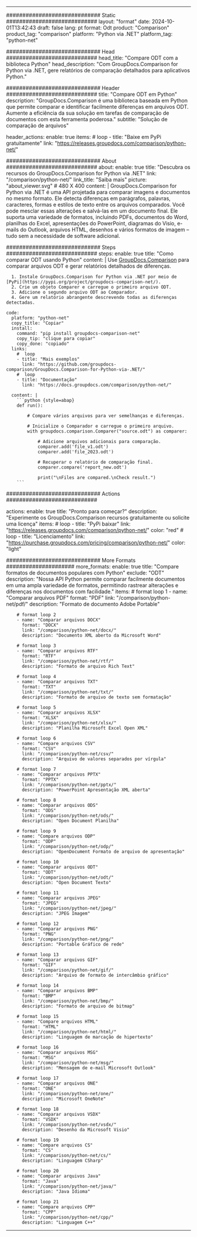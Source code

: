 
---
############################# Static ############################
layout: "format"
date:  2024-10-01T13:42:43
draft: false
lang: pt
format: Odt
product: "Comparison"
product_tag: "comparison"
platform: "Python via .NET"
platform_tag: "python-net"

############################# Head ############################
head_title: "Compare ODT com a biblioteca Python"
head_description: "Com GroupDocs.Comparison for Python via .NET, gere relatórios de comparação detalhados para aplicativos Python."

############################# Header ############################
title: "Compare ODT em Python" 
description: "GroupDocs.Comparison é uma biblioteca baseada em Python que permite comparar e identificar facilmente diferenças em arquivos ODT. Aumente a eficiência da sua solução em tarefas de comparação de documentos com esta ferramenta poderosa."
subtitle: "Solução de comparação de arquivos" 

header_actions:
  enable: true
  items:
    #  loop
    - title: "Baixe em PyPi gratuitamente"
      link: "https://releases.groupdocs.com/comparison/python-net/"
      
############################# About ############################
about:
    enable: true
    title: "Descubra os recursos do GroupDocs.Comparison for Python via .NET"
    link: "/comparison/python-net/"
    link_title: "Saiba mais"
    picture: "about_viewer.svg" # 480 X 400
    content: |
       GroupDocs.Comparison for Python via .NET é uma API projetada para comparar imagens e documentos no mesmo formato. Ele detecta diferenças em parágrafos, palavras, caracteres, formas e estilos de texto entre os arquivos comparados. Você pode mesclar essas alterações e salvá-las em um documento final. Ele suporta uma variedade de formatos, incluindo PDFs, documentos do Word, planilhas do Excel, apresentações do PowerPoint, diagramas do Visio, e-mails do Outlook, arquivos HTML, desenhos e vários formatos de imagem – tudo sem a necessidade de software adicional.

############################# Steps ############################
steps:
    enable: true
    title: "Como comparar ODT usando Python"
    content: |
      Use [GroupDocs.Comparison](https://products.groupdocs.com/comparison/python-net/) para comparar arquivos ODT e gerar relatórios detalhados de diferenças.
      
      1. Instale GroupDocs.Comparison for Python via .NET por meio de [PyPi](https://pypi.org/project/groupdocs-comparison-net/).
      2. Crie um objeto Comparer e carregue o primeiro arquivo ODT.
      3. Adicione o segundo arquivo ODT ao Comparador.
      4. Gere um relatório abrangente descrevendo todas as diferenças detectadas.
   
    code:
      platform: "python-net"
      copy_title: "Copiar"
      install:
        command: "pip install groupdocs-comparison-net"
        copy_tip: "clique para copiar"
        copy_done: "copiado"
      links:
        #  loop
        - title: "Mais exemplos"
          link: "https://github.com/groupdocs-comparison/GroupDocs.Comparison-for-Python-via-.NET/"
        #  loop
        - title: "Documentação"
          link: "https://docs.groupdocs.com/comparison/python-net/"
          
      content: |
        ```python {style=abap}
        def run():

            # Compare vários arquivos para ver semelhanças e diferenças.

            # Inicialize o Comparador e carregue o primeiro arquivo.
            with groupdocs.comparison.Comparer("source.odt") as comparer:

                # Adicione arquivos adicionais para comparação.
                comparer.add('file_v1.odt')
                comparer.add('file_2023.odt')

                # Recuperar o relatório de comparação final.
                comparer.compare('report_new.odt')

                print("\nFiles are compared.\nCheck result.")
        ```            

############################# Actions ############################

actions:
  enable: true
  title: "Pronto para começar?"
  description: "Experimente os GroupDocs.Comparison recursos gratuitamente ou solicite uma licença"
  items:
    #  loop
    - title: "PyPi baixar"
      link: "https://releases.groupdocs.com/comparison/python-net/"
      color: "red"
        #  loop
    - title: "Licenciamento"
      link: "https://purchase.groupdocs.com/pricing/comparison/python-net/"
      color: "light"


############################# More Formats #####################
more_formats:
    enable: true
    title: "Compare formatos de documentos populares com Python"
    exclude: "ODT"
    description: "Nossa API Python permite comparar facilmente documentos em uma ampla variedade de formatos, permitindo rastrear alterações e diferenças nos documentos com facilidade."
    items: 
        # format loop 1
        - name: "Comparar arquivos PDF"
          format: "PDF"
          link: "/comparison/python-net/pdf/"
          description: "Formato de documento Adobe Portable"

        # format loop 2
        - name: "Comparar arquivos DOCX"
          format: "DOCX"
          link: "/comparison/python-net/docx/"
          description: "Documento XML aberto da Microsoft Word"

        # format loop 3
        - name: "Comparar arquivos RTF"
          format: "RTF"
          link: "/comparison/python-net/rtf/"
          description: "Formato de arquivo Rich Text"

        # format loop 4
        - name: "Comparar arquivos TXT"
          format: "TXT"
          link: "/comparison/python-net/txt/"
          description: "Formato de arquivo de texto sem formatação"

        # format loop 5
        - name: "Comparar arquivos XLSX"
          format: "XLSX"
          link: "/comparison/python-net/xlsx/"
          description: "Planilha Microsoft Excel Open XML"

        # format loop 6
        - name: "Compare arquivos CSV"
          format: "CSV"
          link: "/comparison/python-net/csv/"
          description: "Arquivo de valores separados por vírgula"

        # format loop 7
        - name: "Comparar arquivos PPTX"
          format: "PPTX"
          link: "/comparison/python-net/pptx/"
          description: "PowerPoint Apresentação XML aberta"

        # format loop 8
        - name: "Comparar arquivos ODS"
          format: "ODS"
          link: "/comparison/python-net/ods/"
          description: "Open Document Planilha"

        # format loop 9
        - name: "Compare arquivos ODP"
          format: "ODP"
          link: "/comparison/python-net/odp/"
          description: "OpenDocument Formato de arquivo de apresentação"

        # format loop 10
        - name: "Comparar arquivos ODT"
          format: "ODT"
          link: "/comparison/python-net/odt/"
          description: "Open Document Texto"

        # format loop 11
        - name: "Comparar arquivos JPEG"
          format: "JPEG"
          link: "/comparison/python-net/jpeg/"
          description: "JPEG Imagem"

        # format loop 12
        - name: "Comparar arquivos PNG"
          format: "PNG"
          link: "/comparison/python-net/png/"
          description: "Portable Gráfico de rede"

        # format loop 13
        - name: "Comparar arquivos GIF"
          format: "GIF"
          link: "/comparison/python-net/gif/"
          description: "Arquivo de formato de intercâmbio gráfico"

        # format loop 14
        - name: "Comparar arquivos BMP"
          format: "BMP"
          link: "/comparison/python-net/bmp/"
          description: "Formato de arquivo de bitmap"

        # format loop 15
        - name: "Compare arquivos HTML"
          format: "HTML"
          link: "/comparison/python-net/html/"
          description: "Linguagem de marcação de hipertexto"

        # format loop 16
        - name: "Comparar arquivos MSG"
          format: "MSG"
          link: "/comparison/python-net/msg/"
          description: "Mensagem de e-mail Microsoft Outlook"

        # format loop 17
        - name: "Comparar arquivos ONE"
          format: "ONE"
          link: "/comparison/python-net/one/"
          description: "Microsoft OneNote"

        # format loop 18
        - name: "Comparar arquivos VSDX"
          format: "VSDX"
          link: "/comparison/python-net/vsdx/"
          description: "Desenho da Microsoft Visio"

        # format loop 19
        - name: "Compare arquivos CS"
          format: "CS"
          link: "/comparison/python-net/cs/"
          description: "Linguagem CSharp"

        # format loop 20
        - name: "Comparar arquivos Java"
          format: "Java"
          link: "/comparison/python-net/java/"
          description: "Java Idioma"
          
        # format loop 21
        - name: "Compare arquivos CPP"
          format: "CPP"
          link: "/comparison/python-net/cpp/"
          description: "Linguagem C++"
---